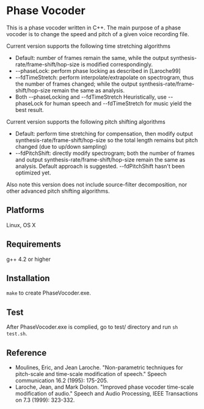 Phase Vocoder
=============

This is a phase vocoder written in C++. The main purpose of a phase vocoder is to change the speed and pitch of a given voice recording file.

Current version supports the following time stretching algorithms
- Default: number of frames remain the same, while the output synthesis-rate/frame-shift/hop-size is modified correspondingly.
- --phaseLock: perform phase locking as described in [Laroche99]
- --fdTimeStretch: perform interpolate/extrapolate on spectrogram, thus the number of frames changed; while the output synthesis-rate/frame-shift/hop-size remain the same as analysis.
- Both --phaseLocking and --fdTimeStretch
Heuristically, use --phaseLock for human speech and --fdTimeStretch for music yield the best result.

Current version supports the following pitch shifting algorithms
- Default: perform time stretching for compensation, then modify output synthesis-rate/frame-shift/hop-size so the total length remains but pitch changed (due to up/down sampling)
- --fdPitchShift: directly modify spectrogram; both the number of frames and output synthesis-rate/frame-shift/hop-size remain the same as analysis.
Default approach is suggested. --fdPitchShift hasn't been optimized yet.

Also note this version does not include source-filter decomposition, nor other advanced pitch shifting algorithms.

Platforms
---------
Linux, OS X

Requirements
------------
g++ 4.2 or higher

Installation
------------
`make` to create PhaseVocoder.exe.

Test
----
After PhaseVocoder.exe is complied, go to test/ directory and run `sh test.sh`.

Reference
---------
- Moulines, Eric, and Jean Laroche. "Non-parametric techniques for pitch-scale and time-scale modification of speech." Speech communication 16.2 (1995): 175-205.
- Laroche, Jean, and Mark Dolson. "Improved phase vocoder time-scale modification of audio." Speech and Audio Processing, IEEE Transactions on 7.3 (1999): 323-332.
